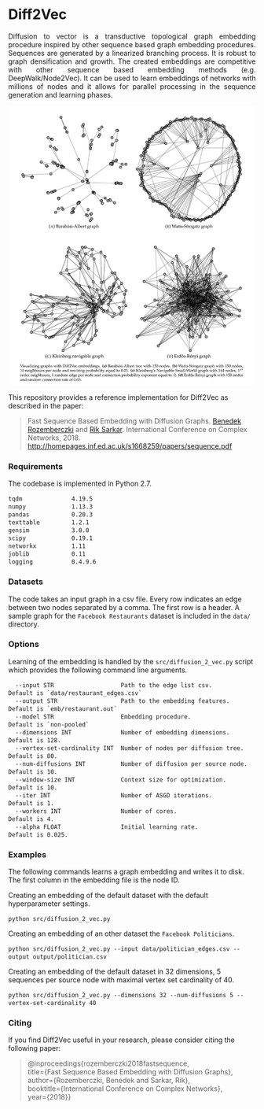 Diff2Vec
============================================
<p align="justify">
Diffusion to vector is a transductive topological graph embedding procedure inspired by other sequence based graph embedding procedures. Sequences are generated by a linearized branching process. It is robust to graph densification and growth. The created embeddings are competitive with other sequence based embedding methods (e.g. DeepWalk/Node2Vec). It can be used to learn embeddings of networks with millions of nodes and it allows for parallel processing in the sequence generation and learning phases.
</p>
<p align="center">
  <img width="500" src="diff2vec.jpeg">
</p>
This repository provides a reference implementation for Diff2Vec as described in the paper:

> Fast Sequence Based Embedding with Diffusion Graphs.
> [Benedek Rozemberczki](http://homepages.inf.ed.ac.uk/s1668259/) and  [Rik Sarkar](https://homepages.inf.ed.ac.uk/rsarkar/).
> International Conference on Complex Networks, 2018.
> http://homepages.inf.ed.ac.uk/s1668259/papers/sequence.pdf


### Requirements

The codebase is implemented in Python 2.7.

```
tqdm              4.19.5
numpy             1.13.3
pandas            0.20.3
texttable         1.2.1
gensim            3.0.0
scipy             0.19.1
networkx          1.11
joblib            0.11
logging           0.4.9.6  
```

### Datasets

The code takes an input graph in a csv file. Every row indicates an edge between two nodes separated by a comma. The first row is a header. A sample graph for the `Facebook Restaurants` dataset is included in the  `data/` directory.

### Options

Learning of the embedding is handled by the `src/diffusion_2_vec.py` script which provides the following command line arguments.

```
  --input STR                   Path to the edge list csv.                Default is `data/restaurant_edges.csv`
  --output STR                  Path to the embedding features.           Default is `emb/restaurant.out`
  --model STR                   Embedding procedure.                      Default is `non-pooled`
  --dimensions INT              Number of embedding dimensions.           Default is 128.
  --vertex-set-cardinality INT  Number of nodes per diffusion tree.       Default is 80.
  --num-diffusions INT          Number of diffusion per source node.      Default is 10.
  --window-size INT             Context size for optimization.            Default is 10.
  --iter INT                    Number of ASGD iterations.                Default is 1.
  --workers INT                 Number of cores.                          Default is 4.
  --alpha FLOAT                 Initial learning rate.                    Default is 0.025.
```

### Examples

The following commands learns a graph embedding and writes it to disk. The first column in the embedding file is the node ID.

Creating an embedding of the default dataset with the default hyperparameter settings.

```
python src/diffusion_2_vec.py
```
Creating an embedding of an other dataset the `Facebook Politicians`.

```
python src/diffusion_2_vec.py --input data/politician_edges.csv --output output/politician.csv
```

Creating an embedding of the default dataset in 32 dimensions, 5 sequences per source node with maximal vertex set cardinality of 40.

```
python src/diffusion_2_vec.py --dimensions 32 --num-diffusions 5 --vertex-set-cardinality 40
```

### Citing

If you find Diff2Vec useful in your research, please consider citing the following paper:

>@inproceedings{rozemberczki2018fastsequence,  
  title={Fast Sequence Based Embedding with Diffusion Graphs},  
  author={Rozemberczki, Benedek and Sarkar, Rik},  
  booktitle={International Conference on Complex Networks},  
  year={2018}}
